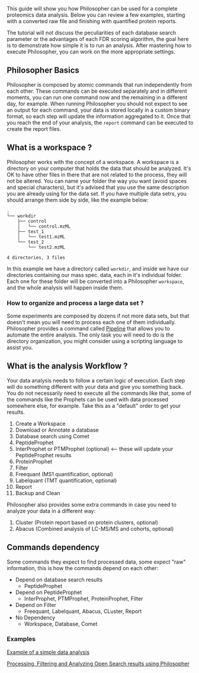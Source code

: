 This guide will show you how Philosopher can be used for a complete proteomics data analysis. Below you can review a few examples, starting with a converted raw file and finishing with quantified protein reports.

The tutorial will not discuss the peculiarities of each database search parameter or the advantages of each FDR scoring algorithm, the goal here is to demonstrate how simple it is to run an analysis. After mastering how to execute Philosopher, you can work on the more appropriate settings.


## Philosopher Basics
Philosopher is composed by atomic commands that run independently from each other. These commands can be executed separately and in different moments, you can run one command now and the remaining in a different day, for example. When running Philosopher you should not expect to see an output for each command, your data is stored locally in a custom binary format, so each step will update the information aggregated to it. Once that you reach the end of your analysis, the `report` command can be executed to create the report files.


## What is a workspace ?
Philosopher works with the concept of a workspace. A workspace is a directory on your computer that holds the data that should be analyzed. It's OK to have other files in there that are not related to the process, they will not be altered. You can name your folder the way you want (avoid spaces and special characters), but it's advised that you use the same description you are already using for the data set. If you have multiple data setrs, you should arrange them side by side, like the example below:

```
.
└── workdir
    ├── control
    │   └── control.mzML
    ├── test_1
    │   └── test1.mzML
    └── test_2
        └── test2.mzML

4 directories, 3 files
```

In this example we have a directory called `workdir`, and inside we have our directories containing our mass spec. data, each in it's individual folder. Each one for these folder will be converted into a Philosopher `workspace`, and the whole analysis will happen inside them.


### How to organize and process a large data set ?
Some experiments are composed by dozens if not more data sets, but that doesn't mean you will need to process each one of them individually. Philosopher provides a command called [Pipeline](pipeline.md) that allows you to automate the entire analysis. The only task you will need to do is the directory organization, you might consider using a scripting language to assist you.


## What is the analysis Workflow ?
Your data analysis needs to follow a certain logic of execution. Each step will do something different with your data and give you something back. You do not necessarily need to execute all the commands like that, some of the commands like the Prophets can be used with data processed somewhere else, for example. Take this as a "default" order to get your results.

1. Create a Workspace
2. Download or Annotate a database
3. Database search using Comet
4. PeptideProphet
5. InterProphet or PTMProphet (optional) <-- these will update your PeptideProphet results
6. ProteinProphet
7. Filter
8. Freequant (MS1 quantification, optional)
9. Labelquant (TMT quantification, optional)
9. Report
10. Backup and Clean

Philosopher also provides some extra commands in case you need to analyze your data in a different way:

1. Cluster (Protein report based on protein clusters, optional)
2. Abacus  (Combined analysis of LC-MS/MS and cohorts, optional)


## Commands dependency
Some commands they expect to find processed data, some expect "raw" information, this is how the commands depend on each other:

* Depend on database search results
  * PeptideProphet
* Depend on PeptideProphet
  * InterProphet, PTMProphet, ProteinProphet, Filter
* Depend on Filter
  * Freequant, Labelquant, Abacus, CLuster, Report
* No Dependency
  * Workspace, Database, Comet


### Examples

[Example of a simple data analysis](example_1.md)

[Processing, Filtering and Analyzing Open Search results using Philosopher](example_2.md)
